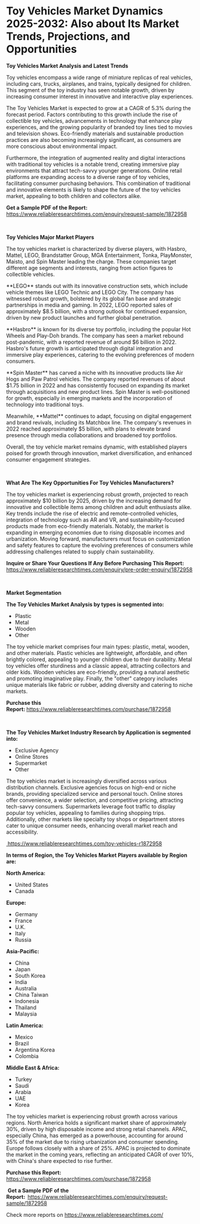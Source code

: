 <p><h1>Toy Vehicles Market Dynamics 2025-2032: Also about Its Market Trends, Projections, and Opportunities</h1></p><p><strong>Toy Vehicles Market Analysis and Latest Trends</strong></p>
<p><p>Toy vehicles encompass a wide range of miniature replicas of real vehicles, including cars, trucks, airplanes, and trains, typically designed for children. This segment of the toy industry has seen notable growth, driven by increasing consumer interest in innovative and interactive play experiences.</p><p>The Toy Vehicles Market is expected to grow at a CAGR of 5.3% during the forecast period. Factors contributing to this growth include the rise of collectible toy vehicles, advancements in technology that enhance play experiences, and the growing popularity of branded toy lines tied to movies and television shows. Eco-friendly materials and sustainable production practices are also becoming increasingly significant, as consumers are more conscious about environmental impact.</p><p>Furthermore, the integration of augmented reality and digital interactions with traditional toy vehicles is a notable trend, creating immersive play environments that attract tech-savvy younger generations. Online retail platforms are expanding access to a diverse range of toy vehicles, facilitating consumer purchasing behaviors. This combination of traditional and innovative elements is likely to shape the future of the toy vehicles market, appealing to both children and collectors alike.</p></p>
<p><strong>Get a Sample PDF of the Report:&nbsp;</strong> <a href="https://www.reliableresearchtimes.com/enquiry/request-sample/1872958?utm_campaign=2326&utm_medium=2&utm_source=Github&utm_content=ia&utm_term=04042025&utm_id=toy-vehicles">https://www.reliableresearchtimes.com/enquiry/request-sample/1872958</a></p>
<p>&nbsp;</p>
<p><strong>Toy Vehicles Major Market Players</strong></p>
<p><p>The toy vehicles market is characterized by diverse players, with Hasbro, Mattel, LEGO, Brandstatter Group, MGA Entertainment, Tonka, PlayMonster, Maisto, and Spin Master leading the charge. These companies target different age segments and interests, ranging from action figures to collectible vehicles.</p><p>**LEGO** stands out with its innovative construction sets, which include vehicle themes like LEGO Technic and LEGO City. The company has witnessed robust growth, bolstered by its global fan base and strategic partnerships in media and gaming. In 2022, LEGO reported sales of approximately $8.5 billion, with a strong outlook for continued expansion, driven by new product launches and further global penetration.</p><p>**Hasbro** is known for its diverse toy portfolio, including the popular Hot Wheels and Play-Doh brands. The company has seen a market rebound post-pandemic, with a reported revenue of around $6 billion in 2022. Hasbro's future growth is anticipated through digital integration and immersive play experiences, catering to the evolving preferences of modern consumers.</p><p>**Spin Master** has carved a niche with its innovative products like Air Hogs and Paw Patrol vehicles. The company reported revenues of about $1.75 billion in 2022 and has consistently focused on expanding its market through acquisitions and new product lines. Spin Master is well-positioned for growth, especially in emerging markets and the incorporation of technology into traditional toys.</p><p>Meanwhile, **Mattel** continues to adapt, focusing on digital engagement and brand revivals, including its Matchbox line. The company's revenues in 2022 reached approximately $5 billion, with plans to elevate brand presence through media collaborations and broadened toy portfolios.</p><p>Overall, the toy vehicle market remains dynamic, with established players poised for growth through innovation, market diversification, and enhanced consumer engagement strategies.</p></p>
<p>&nbsp;</p>
<p><strong>What Are The Key Opportunities For Toy Vehicles Manufacturers?</strong></p>
<p><p>The toy vehicles market is experiencing robust growth, projected to reach approximately $10 billion by 2025, driven by the increasing demand for innovative and collectible items among children and adult enthusiasts alike. Key trends include the rise of electric and remote-controlled vehicles, integration of technology such as AR and VR, and sustainability-focused products made from eco-friendly materials. Notably, the market is expanding in emerging economies due to rising disposable incomes and urbanization. Moving forward, manufacturers must focus on customization and safety features to capture the evolving preferences of consumers while addressing challenges related to supply chain sustainability.</p></p>
<p><strong>Inquire or Share Your Questions If Any Before Purchasing This Report:</strong> <a href="https://www.reliableresearchtimes.com/enquiry/pre-order-enquiry/1872958?utm_campaign=2326&utm_medium=2&utm_source=Github&utm_content=ia&utm_term=04042025&utm_id=toy-vehicles">https://www.reliableresearchtimes.com/enquiry/pre-order-enquiry/1872958</a></p>
<p>&nbsp;</p>
<p><strong>Market Segmentation</strong></p>
<p><strong>The Toy Vehicles Market Analysis by types is segmented into:</strong></p>
<p><ul><li>Plastic</li><li>Metal</li><li>Wooden</li><li>Other</li></ul></p>
<p><p>The toy vehicle market comprises four main types: plastic, metal, wooden, and other materials. Plastic vehicles are lightweight, affordable, and often brightly colored, appealing to younger children due to their durability. Metal toy vehicles offer sturdiness and a classic appeal, attracting collectors and older kids. Wooden vehicles are eco-friendly, providing a natural aesthetic and promoting imaginative play. Finally, the "other" category includes unique materials like fabric or rubber, adding diversity and catering to niche markets.</p></p>
<p><strong>Purchase this Report:&nbsp;</strong><a href="https://www.reliableresearchtimes.com/purchase/1872958?utm_campaign=2326&utm_medium=2&utm_source=Github&utm_content=ia&utm_term=04042025&utm_id=toy-vehicles">https://www.reliableresearchtimes.com/purchase/1872958</a></p>
<p>&nbsp;</p>
<p><strong>The Toy Vehicles Market Industry Research by Application is segmented into:</strong></p>
<p><ul><li>Exclusive Agency</li><li>Online Stores</li><li>Supermarket</li><li>Other</li></ul></p>
<p><p>The toy vehicles market is increasingly diversified across various distribution channels. Exclusive agencies focus on high-end or niche brands, providing specialized service and personal touch. Online stores offer convenience, a wider selection, and competitive pricing, attracting tech-savvy consumers. Supermarkets leverage foot traffic to display popular toy vehicles, appealing to families during shopping trips. Additionally, other markets like specialty toy shops or department stores cater to unique consumer needs, enhancing overall market reach and accessibility.</p></p>
<p><a href="https://www.reliableresearchtimes.com/toy-vehicles-r1872958?utm_campaign=2326&utm_medium=2&utm_source=Github&utm_content=ia&utm_term=04042025&utm_id=toy-vehicles">&nbsp;https://www.reliableresearchtimes.com/toy-vehicles-r1872958</a></p>
<p><strong>In terms of Region, the Toy Vehicles Market Players available by Region are:</strong></p>
<p>
    <p> <strong> North America: </strong>
        <ul>
            <li>United States</li>
            <li>Canada</li>
        </ul>
        </p> 
    <p> <strong> Europe: </strong>
        <ul>
            <li>Germany</li>
            <li>France</li>
            <li>U.K.</li>
            <li>Italy</li>
            <li>Russia</li>
        </ul>
        </p> 
    <p> <strong> Asia-Pacific: </strong>
        <ul>
            <li>China</li>
            <li>Japan</li>
            <li>South Korea</li>
            <li>India</li>
            <li>Australia</li>
            <li>China Taiwan</li>
            <li>Indonesia</li>
            <li>Thailand</li>
            <li>Malaysia</li>
        </ul>
        </p> 
    <p> <strong> Latin America: </strong>
        <ul>
            <li>Mexico</li>
            <li>Brazil</li>
            <li>Argentina Korea</li>
            <li>Colombia</li>
        </ul>
        </p> 
    <p> <strong> Middle East & Africa: </strong>
        <ul>
            <li>Turkey</li>
            <li>Saudi</li>
            <li>Arabia</li>
            <li>UAE</li>
            <li>Korea</li>
        </ul>
    </p>
    </p>
<p><p>The toy vehicles market is experiencing robust growth across various regions. North America holds a significant market share of approximately 30%, driven by high disposable income and strong retail channels. APAC, especially China, has emerged as a powerhouse, accounting for around 35% of the market due to rising urbanization and consumer spending. Europe follows closely with a share of 25%. APAC is projected to dominate the market in the coming years, reflecting an anticipated CAGR of over 10%, with China's share expected to rise further.</p></p>
<p><strong>Purchase this Report: </strong><a href="https://www.reliableresearchtimes.com/purchase/1872958?utm_campaign=2326&utm_medium=2&utm_source=Github&utm_content=ia&utm_term=04042025&utm_id=toy-vehicles">https://www.reliableresearchtimes.com/purchase/1872958</a></p>
<p>&nbsp;<strong>Get a Sample PDF of the Report:&nbsp;&nbsp;</strong><a href="https://www.reliableresearchtimes.com/enquiry/request-sample/1872958?utm_campaign=2326&utm_medium=2&utm_source=Github&utm_content=ia&utm_term=04042025&utm_id=toy-vehicles">https://www.reliableresearchtimes.com/enquiry/request-sample/1872958</a></p>
<p><strong></strong></p>
<p>Check more reports on <a href="https://www.reliableresearchtimes.com/?utm_campaign=2326&utm_medium=2&utm_source=Github&utm_content=ia&utm_term=04042025&utm_id=toy-vehicles">https://www.reliableresearchtimes.com/</a></p>